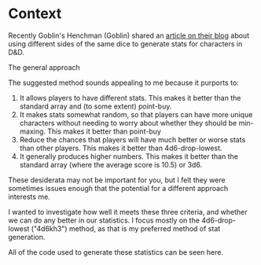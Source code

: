 Context
============================

Recently Goblin's Henchman (Goblin) shared an [article on their blog](https://goblinshenchman.wordpress.com/2020/08/15/caterpillar-method-for-character-stat-generation/) about using different sides of the same dice to generate stats for characters in D&D.

The general approach 

The suggested method sounds appealing to me because it purports to:

1. It allows players to have different stats. This makes it better than the standard array and (to some extent) point-buy.
2. It makes stats somewhat random, so that players can have more unique characters without needing to worry about whether they should be min-maxing. This makes it better than point-buy
3. Reduce the chances that players will have much better or worse stats than other players. This makes it better than 4d6-drop-lowest.
4. It generally produces higher numbers. This makes it better than the standard array (where the average score is 10.5) or 3d6.

These desiderata may not be important for you, but I felt they were sometimes issues enough that the potential for a different approach interests me.

I wanted to investigate how well it meets these three criteria, and whether we can do any better in our statistics. I focus mostly on the 4d6-drop-lowest ("4d6kh3") method, as that is my preferred method of stat generation.

All of the code used to generate these statistics can be seen here.

[comment]: <> (Add link to the code.)